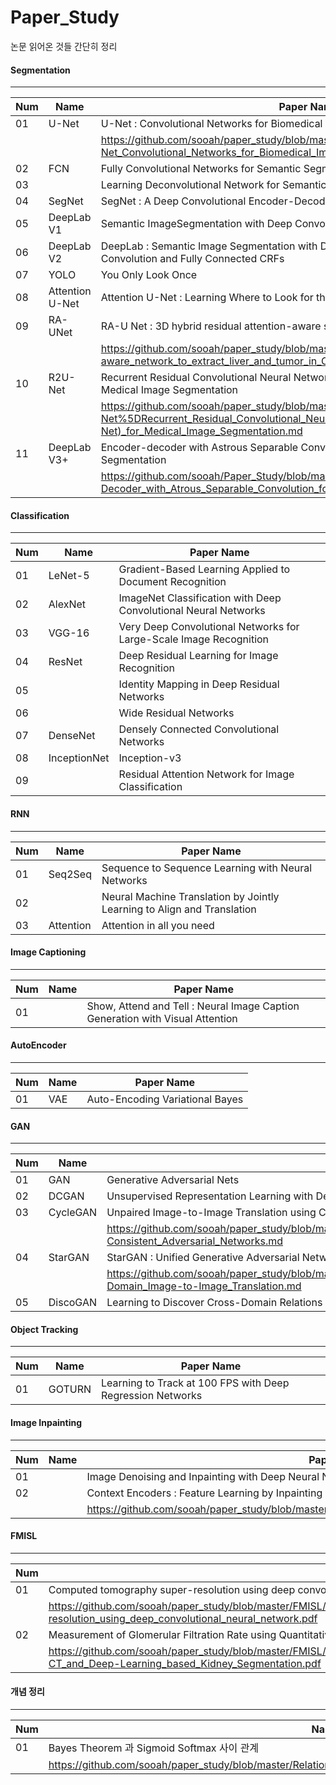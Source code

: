 # Paper_Study

논문 읽어온 것들 간단히 정리

#### Segmentation

-----

Num | Name | Paper Name 
--- | --- | --- 
01 | U-Net | U-Net : Convolutional Networks for Biomedical Image Segmentation 
| |  | https://github.com/sooah/paper_study/blob/master/U-Net_Convolutional_Networks_for_Biomedical_Image_Segmentation.pdf 
02 | FCN |  Fully Convolutional Networks for Semantic Segmentation
03 | | Learning Deconvolutional Network for Semantic Segmentation  
04 | SegNet | SegNet : A Deep Convolutional Encoder-Decoder Architecture for Image Segmentation 
05 | DeepLab V1 | Semantic ImageSegmentation with Deep Convolutional Nets and Fully Connected CRFs 
06 | DeepLab V2 | DeepLab : Semantic Image Segmentation with Deep Convolutional Nets, Atrous Convolution and Fully Connected CRFs 
07 | YOLO | You Only Look Once
08 | Attention U-Net | Attention U-Net : Learning Where to Look for the Pancreas
09 | RA-UNet | RA-U Net : 3D hybrid residual attention-aware segmentation 
 | | | <https://github.com/sooah/paper_study/blob/master/RA-UNet_A_hybrid_deep_attention-aware_network_to_extract_liver_and_tumor_in_CT_scans.md> 
10 | R2U-Net | Recurrent Residual Convolutional Neural Network based on U-Net(R2U-Net) for Medical Image Segmentation 
 | | | <https://github.com/sooah/paper_study/blob/master/%5BR2U-Net%5DRecurrent_Residual_Convolutional_Neural_Network_based_on_U-Net(R2U-Net)_for_Medical_Image_Segmentation.md> 
11 | DeepLab V3+ | Encoder-decoder with Astrous Separable Convolution for Semantic Image Segmentation 
 | | | https://github.com/sooah/Paper_Study/blob/master/%5BDeepLabV3%2B%5DEncoder-Decoder_with_Atrous_Separable_Convolution_for_Semantic_Image_Segmentation.md

#### Classification

- - -

Num | Name | Paper Name 
--- | --- | --- 
01 | LeNet-5 | Gradient-Based Learning Applied to Document Recognition
02 | AlexNet | ImageNet Classification with Deep Convolutional Neural Networks 
03 | VGG-16 | Very Deep Convolutional Networks for Large-Scale Image Recognition 
04 | ResNet | Deep Residual Learning for Image Recognition 
05 | | Identity Mapping in Deep Residual Networks
06 | | Wide Residual Networks
07 | DenseNet |Densely Connected Convolutional Networks 
08 | InceptionNet | Inception-v3
09 | | Residual Attention Network for Image Classification


#### RNN

---

Num | Name | Paper Name 
--- | --- | --- 
01 | Seq2Seq | Sequence to Sequence Learning with Neural Networks
02 | | Neural Machine Translation by Jointly Learning to Align and Translation
03 | Attention | Attention in all you need


#### Image Captioning

---

Num | Name | Paper Name 
--- | --- | --- 
01 |  | Show, Attend and Tell : Neural Image Caption Generation with Visual Attention


#### AutoEncoder

----

Num | Name | Paper Name 
--- | --- | --- 
01 | VAE | Auto-Encoding Variational Bayes 

#### GAN

----

Num | Name | Paper Name 
--- | --- | --- 
01 | GAN | Generative Adversarial Nets
02 | DCGAN | Unsupervised Representation Learning with Deep Convolutional Generative Adversarial Networks
03 | CycleGAN | Unpaired Image-to-Image Translation using Cycle-Consistent Adversarial Networks 
 | | | https://github.com/sooah/paper_study/blob/master/Unpaired_Image-to-Image_Translation_using_Cycle-Consistent_Adversarial_Networks.md 
04 | StarGAN | StarGAN : Unified Generative Adversarial Networks for Multi-Domain Image-to-Image Translation 
 | | | https://github.com/sooah/paper_study/blob/master/StarGAN_Unified_Generative_Adversarial_Networks_for_Multi-Domain_Image-to-Image_Translation.md   
05 | DiscoGAN | Learning to Discover Cross-Domain Relations with Generative Adversarial Networks

#### Object Tracking

------

Num | Name | Paper Name
--- | --- | ---
01 | GOTURN | Learning to Track at 100 FPS with Deep Regression Networks


#### Image Inpainting

---

Num | Name | Paper Name 
--- | --- | --- 
01 |  | Image Denoising and Inpainting with Deep Neural Networks
02 |  | Context Encoders : Feature Learning by Inpainting 
 | | | https://github.com/sooah/paper_study/blob/master/Context_Encoders_Feature_Learning_by_Inpainting.pdf 

#### FMISL

-----

Num | Paper Name 
--- | --- 
01 | Computed tomography super-resolution using deep convolutional neural network 
 | |  https://github.com/sooah/paper_study/blob/master/FMISL/Computed_tomography_super-resolution_using_deep_convolutional_neural_network.pdf 
02 |  Measurement of Glomerular Filtration Rate using Quantitative SPECT-CT and Deep-Learning based Kidney Segmentation 
 | |  https://github.com/sooah/paper_study/blob/master/FMISL/Measurement_of_Glomerular_Filtration_Rate_using_Quantitative_SPECT-CT_and_Deep-Learning_based_Kidney_Segmentation.pdf


#### 개념 정리

-----
Num | Name 
--- | --- 
01 | Bayes Theorem 과 Sigmoid Softmax 사이 관계 
 | | https://github.com/sooah/paper_study/blob/master/Relationship_between_Bayes_Theorem_and_Sigmoid_Softmax.pdf | 

